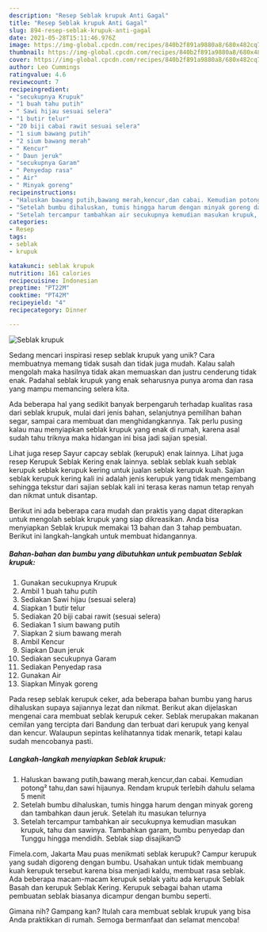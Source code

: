 ```yaml
---
description: "Resep Seblak krupuk Anti Gagal"
title: "Resep Seblak krupuk Anti Gagal"
slug: 894-resep-seblak-krupuk-anti-gagal
date: 2021-05-28T15:11:46.976Z
image: https://img-global.cpcdn.com/recipes/840b2f891a9880a8/680x482cq70/seblak-krupuk-foto-resep-utama.jpg
thumbnail: https://img-global.cpcdn.com/recipes/840b2f891a9880a8/680x482cq70/seblak-krupuk-foto-resep-utama.jpg
cover: https://img-global.cpcdn.com/recipes/840b2f891a9880a8/680x482cq70/seblak-krupuk-foto-resep-utama.jpg
author: Leo Cummings
ratingvalue: 4.6
reviewcount: 7
recipeingredient:
- "secukupnya Krupuk"
- "1 buah tahu putih"
- " Sawi hijau sesuai selera"
- "1 butir telur"
- "20 biji cabai rawit sesuai selera"
- "1 sium bawang putih"
- "2 sium bawang merah"
- " Kencur"
- " Daun jeruk"
- "secukupnya Garam"
- " Penyedap rasa"
- " Air"
- " Minyak goreng"
recipeinstructions:
- "Haluskan bawang putih,bawang merah,kencur,dan cabai. Kemudian potong² tahu,dan sawi hijaunya. Rendam krupuk terlebih dahulu selama 5 menit"
- "Setelah bumbu dihaluskan, tumis hingga harum dengan minyak goreng dan tambahkan daun jeruk. Setelah itu masukan telurnya"
- "Setelah tercampur tambahkan air secukupnya kemudian masukan krupuk, tahu dan sawinya. Tambahkan garam, bumbu penyedap dan Tunggu hingga mendidih. Seblak siap disajikan😊"
categories:
- Resep
tags:
- seblak
- krupuk

katakunci: seblak krupuk 
nutrition: 161 calories
recipecuisine: Indonesian
preptime: "PT22M"
cooktime: "PT42M"
recipeyield: "4"
recipecategory: Dinner

---
```



![Seblak krupuk](https://img-global.cpcdn.com/recipes/840b2f891a9880a8/680x482cq70/seblak-krupuk-foto-resep-utama.jpg)

Sedang mencari inspirasi resep seblak krupuk yang unik? Cara membuatnya memang tidak susah dan tidak juga mudah. Kalau salah mengolah maka hasilnya tidak akan memuaskan dan justru cenderung tidak enak. Padahal seblak krupuk yang enak seharusnya punya aroma dan rasa yang mampu memancing selera kita.

Ada beberapa hal yang sedikit banyak berpengaruh terhadap kualitas rasa dari seblak krupuk, mulai dari jenis bahan, selanjutnya pemilihan bahan segar, sampai cara membuat dan menghidangkannya. Tak perlu pusing kalau mau menyiapkan seblak krupuk yang enak di rumah, karena asal sudah tahu triknya maka hidangan ini bisa jadi sajian spesial.

Lihat juga resep Sayur capcay seblak (kerupuk) enak lainnya. Lihat juga resep Kerupuk Seblak Kering enak lainnya. seblak seblak kuah seblak kerupuk seblak kerupuk kering untuk jualan seblak kerupuk kuah. Sajian seblak kerupuk kering kali ini adalah jenis kerupuk yang tidak mengembang sehingga tekstur dari sajian seblak kali ini terasa keras namun tetap renyah dan nikmat untuk disantap.


Berikut ini ada beberapa cara mudah dan praktis yang dapat diterapkan untuk mengolah seblak krupuk yang siap dikreasikan. Anda bisa menyiapkan Seblak krupuk memakai 13 bahan dan 3 tahap pembuatan. Berikut ini langkah-langkah untuk membuat hidangannya.

<!--inarticleads1-->

##### Bahan-bahan dan bumbu yang dibutuhkan untuk pembuatan Seblak krupuk:

1. Gunakan secukupnya Krupuk
1. Ambil 1 buah tahu putih
1. Sediakan  Sawi hijau (sesuai selera)
1. Siapkan 1 butir telur
1. Sediakan 20 biji cabai rawit (sesuai selera)
1. Sediakan 1 sium bawang putih
1. Siapkan 2 sium bawang merah
1. Ambil  Kencur
1. Siapkan  Daun jeruk
1. Sediakan secukupnya Garam
1. Sediakan  Penyedap rasa
1. Gunakan  Air
1. Siapkan  Minyak goreng


Pada resep seblak kerupuk ceker, ada beberapa bahan bumbu yang harus dihaluskan supaya sajiannya lezat dan nikmat. Berikut akan dijelaskan mengenai cara membuat seblak kerupuk ceker. Seblak merupakan makanan cemilan yang tercipta dari Bandung dan terbuat dari kerupuk yang kenyal dan kencur. Walaupun sepintas kelihatannya tidak menarik, tetapi kalau sudah mencobanya pasti. 

<!--inarticleads2-->

##### Langkah-langkah menyiapkan Seblak krupuk:

1. Haluskan bawang putih,bawang merah,kencur,dan cabai. Kemudian potong² tahu,dan sawi hijaunya. Rendam krupuk terlebih dahulu selama 5 menit
1. Setelah bumbu dihaluskan, tumis hingga harum dengan minyak goreng dan tambahkan daun jeruk. Setelah itu masukan telurnya
1. Setelah tercampur tambahkan air secukupnya kemudian masukan krupuk, tahu dan sawinya. Tambahkan garam, bumbu penyedap dan Tunggu hingga mendidih. Seblak siap disajikan😊


Fimela.com, Jakarta Mau puas menikmati seblak kerupuk? Campur kerupuk yang sudah digoreng dengan bumbu. Usahakan untuk tidak membuang kuah kerupuk tersebut karena bisa menjadi kaldu, membuat rasa seblak. Ada beberapa macam-macam kerupuk seblak yaitu ada kerupuk Seblak Basah dan kerupuk Seblak Kering. Kerupuk sebagai bahan utama pembuatan seblak biasanya dicampur dengan bumbu seperti. 

Gimana nih? Gampang kan? Itulah cara membuat seblak krupuk yang bisa Anda praktikkan di rumah. Semoga bermanfaat dan selamat mencoba!
